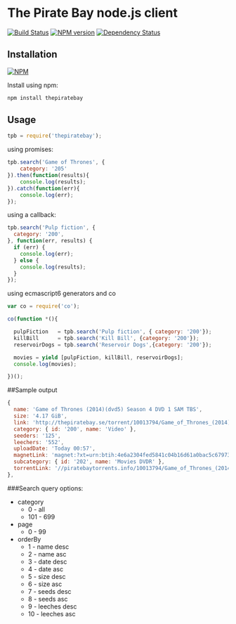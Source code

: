 The Pirate Bay node.js client 
=============================
[![Build Status](https://travis-ci.org/t3chnoboy/thepiratebay.svg?branch=master)](https://travis-ci.org/t3chnoboy/thepiratebay)
[![NPM version](https://badge.fury.io/js/thepiratebay.svg)](http://badge.fury.io/js/thepiratebay)
[![Dependency Status](https://gemnasium.com/t3chnoboy/thepiratebay.svg)](https://gemnasium.com/t3chnoboy/thepiratebay)


## Installation
[![NPM](https://nodei.co/npm/thepiratebay.png?downloads=true)](https://nodei.co/npm/thepiratebay/)  

Install using npm:
```sh
npm install thepiratebay
```

## Usage

```javascript
tpb = require('thepiratebay');
```

using promises:
```javascript
tpb.search('Game of Thrones', {
	category: '205'
}).then(function(results){
	console.log(results);
}).catch(function(err){
	console.log(err);
});
```

using a callback:
```javascript
tpb.search('Pulp fiction', {
  category: '200',
}, function(err, results) {
  if (err) {
    console.log(err);
  } else {
    console.log(results);
  }
});
```

using ecmascript6 generators and co
```javascript
var co = require('co');

co(function *(){

  pulpFiction   = tpb.search('Pulp fiction', { category: '200'});
  killBill      = tpb.search('Kill Bill', {category: '200'});
  reservoirDogs = tpb.search('Reservoir Dogs',{category: '200'});

  movies = yield [pulpFiction, killBill, reservoirDogs];
  console.log(movies);

})();
```

##Sample output
```javascript
{
  name: 'Game of Thrones (2014)(dvd5) Season 4 DVD 1 SAM TBS',
  size: '4.17 GiB',
  link: 'http://thepiratebay.se/torrent/10013794/Game_of_Thrones_(2014)(dvd5)_Season_4_DVD_1_SAM_TBS',
  category: { id: '200', name: 'Video' },
  seeders: '125',
  leechers: '552',
  uploadDate: 'Today 00:57',
  magnetLink: 'magnet:?xt=urn:btih:4e6a2304fed5841c04b16d61a0bac5c67973acab&dn=Game+of+Thrones+%282014%29%28dvd5%29+Season+4+DVD+1+SAM+TBS&tr=udp%3A%2F%2Ftracker.openbittorrent.com%3A80&tr=udp%3A%2F%2Ftracker.publicbt.com%3A80&tr=udp%3A%2F%2Ftracker.istole.it%3A6969&tr=udp%3A%2F%2Ftracker.ccc.de%3A80&tr=udp%3A%2F%2Fopen.demonii.com%3A1337',
  subcategory: { id: '202', name: 'Movies DVDR' },
  torrentLink: '//piratebaytorrents.info/10013794/Game_of_Thrones_(2014)(dvd5)_Season_4_DVD_1_SAM_TBS.10013794.TPB.torrent'
},
```
###Search query options:

* category
  * 0   - all
  * 101 - 699
* page
  * 0 - 99
* orderBy
  * 1  - name desc
  * 2  - name asc
  * 3  - date desc
  * 4  - date asc
  * 5  - size desc
  * 6  - size asc
  * 7  - seeds desc
  * 8  - seeds asc
  * 9  - leeches desc
  * 10 - leeches asc
